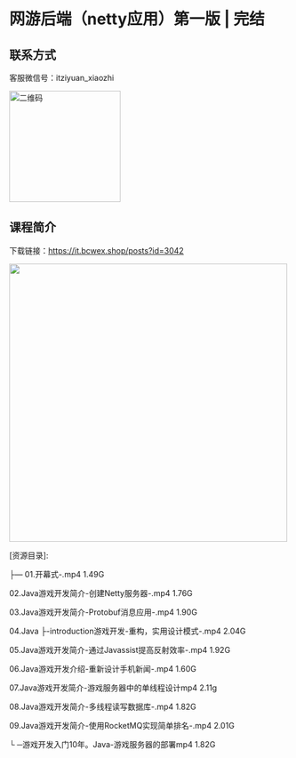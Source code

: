# 网游后端（netty应用）第一版 | 完结

## 联系方式

客服微信号：itziyuan_xiaozhi

<img src="https://ziyuanyun.oss-cn-guangzhou.aliyuncs.com/common/20240614073449/666b82192834a.jpg" width="200" height="200" alt="二维码">

## 课程简介

下载链接：https://it.bcwex.shop/posts?id=3042

<img src="https://ziyuanyun.oss-cn-guangzhou.aliyuncs.com/yun/20240515184928/66449338adc25.jpg" width="500" alt="">

  

 [资源目录]:

 ├— 01.开幕式-.mp4 1.49G

 02.Java游戏开发简介-创建Netty服务器-.mp4 1.76G

 03.Java游戏开发简介-Protobuf消息应用-.mp4 1.90G

 04.Java ├-introduction游戏开发-重构，实用设计模式-.mp4 2.04G

 05.Java游戏开发简介-通过Javassist提高反射效率-.mp4 1.92G

 06.Java游戏开发介绍-重新设计手机新闻-.mp4 1.60G

 07.Java游戏开发简介-游戏服务器中的单线程设计mp4 2.11g

 08.Java游戏开发简介-多线程读写数据库-.mp4 1.82G

 09.Java游戏开发简介-使用RocketMQ实现简单排名-.mp4 2.01G

 └ ─游戏开发入门10年。Java-游戏服务器的部署mp4 1.82G

  